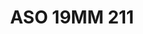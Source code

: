 ---
title: ASO 19MM 211
date: 
draft: false

# descripcion
description : Anillo de plata 925.

materials: Plata 926

color: 

dimensions: 19mm diámetro

code: 05-23-1600

type: "Anillos"

categories: []

price: $6.160,00

price_eftvo: $5.240,00

# Images
# first image will be shown in the product page
images:
  # - image: "images/path_to_image"
  # La ubicacion de las imagenes es imagenes/Anillos/Anillos.Solo Plata/05-23-1600-aso-19mm-211
  - image: "./images/anillos/solo_plata/05-23-1600-aso-19mm-211.jpg"
---